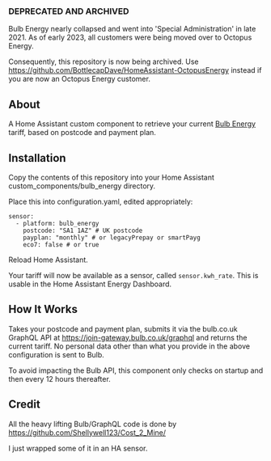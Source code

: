 ### DEPRECATED AND ARCHIVED

Bulb Energy nearly collapsed and went into 'Special Administration' in late 2021. As of early 2023, all customers were being moved over to Octopus Energy.

Consequently, this repository is now being archived. Use https://github.com/BottlecapDave/HomeAssistant-OctopusEnergy instead if you are now an Octopus Energy customer.

## About 

A Home Assistant custom component to retrieve your current [Bulb Energy](http://bulb.co.uk) tariff, based on postcode and payment plan.

## Installation
Copy the contents of this repository into your Home Assistant custom_components/bulb_energy directory.

Place this into configuration.yaml, edited appropriately:

```
sensor:
  - platform: bulb_energy
    postcode: "SA1 1AZ" # UK postcode
    payplan: "monthly" # or legacyPrepay or smartPayg
    eco7: false # or true
```
Reload Home Assistant.

Your tariff will now be available as a sensor, called ```sensor.kwh_rate```. This is usable in the Home Assistant Energy Dashboard.

## How It Works
Takes your postcode and payment plan, submits it via the bulb.co.uk GraphQL API at https://join-gateway.bulb.co.uk/graphql and returns the current tariff. No personal data other than what you provide in the above configuration is sent to Bulb.

To avoid impacting the Bulb API, this component only checks on startup and then every 12 hours thereafter.

## Credit

All the heavy lifting Bulb/GraphQL code is done by https://github.com/Shellywell123/Cost_2_Mine/

I just wrapped some of it in an HA sensor.
